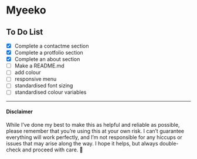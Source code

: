 # Myeeko
## To Do List
- [x] Complete a contactme section
- [x] Complete a protfolio section
- [x] Complete an about section
- [ ] Make a README.md
- [ ] add colour
- [ ] responsive menu
- [ ] standardised font sizing
- [ ] standardised colour variables

---
#### Disclaimer
While I’ve done my best to make this as helpful and reliable as possible, please remember that you’re using this at your own risk. I can’t guarantee everything will work perfectly, and I’m not responsible for any hiccups or issues that may arise along the way. I hope it helps, but always double-check and proceed with care. 🌟

